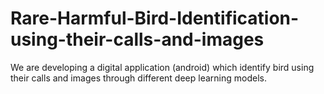 # Rare-Harmful-Bird-Identification-using-their-calls-and-images
 We are developing a digital application (android) which identify bird using their calls and images through different deep learning models.
